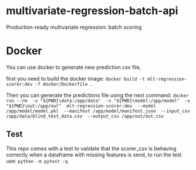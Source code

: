 # multivariate-regression-batch-api
Production-ready multivariate regression: batch scoring


# Docker
You can use docker to generate new prediction csv file, 

first you need to build the docker image:
`docker build -t mlt-regression-scorer:dev -f docker/Dockerfile .`

Then you can generate the predictions file using the next command:
`docker run --rm  -v "${PWD}\data:/app/data"  -v "${PWD}\model:/app/model"  -v "${PWD}\out:/app/out"  mlt-regression-scorer:dev  --model /app/model/model.pkl  --manifest /app/model/manifest.json  --input_csv /app/data/blind_test_data.csv  --output_csv /app/out/out.csv`

## Test
This repo comes with a test to validate that the scorer_csv is behaving correctly when a dataframe with missing features is send, to run the test use:
`python -m pytest -q`